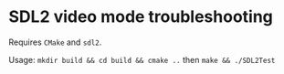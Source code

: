 SDL2 video mode troubleshooting
=

Requires `CMake` and `sdl2`.

Usage: `mkdir build && cd build && cmake ..` then `make && ./SDL2Test`
